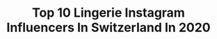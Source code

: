 ---
title: Top 10 Lingerie Instagram Influencers In Switzerland In 2020
description: >-
  Find top lingerie Instagram influencers in Switzerland in 2020. Most popular hashtags: #lingerie #stayathome #fashion #mood.
platform: Instagram
profiles:
  - username: "elisabettagregoracireal"
    fullname: >-
      Elisabetta Gregoraci
    location: "Switzerland"
    followers: 1206596
    engagement: 180
    commentsToLikes: 0.035737
    avatar: "https://scontent-lhr8-1.cdninstagram.com/v/t51.2885-19/s320x320/17437765_406886919688116_7943933435796520960_a.jpg?_nc_ht=scontent-lhr8-1.cdninstagram.com&_nc_ohc=5ADYgvbGCoAAX84tCHl&oh=a6bf1bf451ba4b20ce97240797057c66&oe=5EB954BE"
    verified: true
    hashtags: "#noirestiamoacasa, #coronavirusitalianews, #corona, #buoncompleanno"
  - username: "fanny_beladona"
    fullname: >-
      Fanny Beladona
    location: "Switzerland"
    followers: 73318
    engagement: 161
    commentsToLikes: 0.056310
    avatar: "https://scontent-lhr8-1.cdninstagram.com/v/t51.2885-19/s320x320/57487918_433473390813573_7776533894274220032_n.jpg?_nc_ht=scontent-lhr8-1.cdninstagram.com&_nc_ohc=_h3H22rz0koAX9CEKgZ&oh=2b21f5e407377e43bd86567e69109871&oe=5EB8DE41"
    verified: false
    hashtags: "#geekette, #geeklife, #nakedplanet, #feetlove"
  - username: "daniela_graf_"
    fullname: >-
      FASHION | BEAUTY | PORTRAIT
    location: "Switzerland"
    followers: 16031
    engagement: 551
    commentsToLikes: 0.178991
    avatar: "https://scontent-lga3-1.cdninstagram.com/v/t51.2885-19/s320x320/68660440_1353172878182810_1052226030711865344_n.jpg?_nc_ht=scontent-lga3-1.cdninstagram.com&_nc_ohc=Gzg9-duLH1wAX_RX_RX&oh=66d55499a66c739525488ae6f791ce18&oe=5EBB0731"
    verified: false
    hashtags: "#closeup, #portraitamazing, #females, #bestoftheday"
  - username: "lucy_zzz"
    fullname: >-
      ✨LU✨
    location: "Switzerland"
    followers: 20285
    engagement: 552
    commentsToLikes: 0.060372
    avatar: "https://scontent-lhr8-1.cdninstagram.com/v/t51.2885-19/s320x320/92023194_310674456580983_4310382466201288704_n.jpg?_nc_ht=scontent-lhr8-1.cdninstagram.com&_nc_ohc=Dxw1TuPgTusAX8np0vl&oh=1db4ef18ecaba46343dcbdd02e810788&oe=5EBB288F"
    verified: false
    hashtags: "#silver, #coat, #shower, #oldbutgold"
  - username: "bibianaatada"
    fullname: >-
      BIBIANA ATADA 🇪🇸
    location: "Switzerland"
    followers: 349838
    engagement: 696
    commentsToLikes: 0.010738
    avatar: "https://scontent-ams4-1.cdninstagram.com/v/t51.2885-19/s320x320/65394467_355034861854663_7401759845503729664_n.jpg?_nc_ht=scontent-ams4-1.cdninstagram.com&_nc_ohc=padBkSjxlxcAX_QJhBn&oh=612b689623d4adf416985d116c511194&oe=5EBA4727"
    verified: false
    hashtags: "#valencia, #mapale, #heaven, #project"
  - username: "alfie.morningstar"
    fullname: >-
      ZÜRICH PHOTOGRAPHER
    location: "Switzerland"
    followers: 11882
    engagement: 568
    commentsToLikes: 0.037380
    avatar: "https://scontent-lhr8-1.cdninstagram.com/v/t51.2885-19/s320x320/83348649_2979461092118503_9219530287392751616_n.jpg?_nc_ht=scontent-lhr8-1.cdninstagram.com&_nc_ohc=q6T4ElZqQ6QAX-HCtfh&oh=d72ba3846559a7c624ca2518ef6985fc&oe=5EB9DD07"
    verified: false
    hashtags: "#blackmodels, #swissphotoclub, #ambassadeursch, #zeigvielfalt"
  - username: "karenfleischmann"
    fullname: >-
      karenfleischmann
    location: "Switzerland"
    followers: 94581
    engagement: 168
    commentsToLikes: 0.025754
    avatar: "https://scontent-ams4-1.cdninstagram.com/v/t51.2885-19/s320x320/76870950_538843313369585_5821884704382517248_n.jpg?_nc_ht=scontent-ams4-1.cdninstagram.com&_nc_ohc=QjiiWz1VJwUAX8wKd0H&oh=884610269721e07a85aa1cbed554b4cf&oe=5EB6ADC1"
    verified: false
    hashtags: "#transparency, #smallstepsbigimpact, #coronavirus, #positivemind"
  - username: "pri.naves"
    fullname: >-
      Pri Naves (LifeStyle)
    location: "Switzerland"
    followers: 49854
    engagement: 107
    commentsToLikes: 0.031928
    avatar: "https://scontent-hkt1-1.cdninstagram.com/v/t51.2885-19/s320x320/84348373_1025052901201967_306182364491415552_n.jpg?_nc_ht=scontent-hkt1-1.cdninstagram.com&_nc_ohc=CEm0ZO_VwU0AX8mYU3k&oh=96b073b4861388fce10facf93f13f0b3&oe=5EA41E2A"
    verified: false
    hashtags: "#fashion, #mood, #ootdfashion, #video"
  - username: "kimiaresik"
    fullname: >-
      K I M I A
    location: "Switzerland"
    followers: 3042
    engagement: 1592
    commentsToLikes: 0.031068
    avatar: "https://scontent-lht6-1.cdninstagram.com/v/t51.2885-19/s320x320/43195297_1641435485963086_901454901752627200_n.jpg?_nc_ht=scontent-lht6-1.cdninstagram.com&_nc_ohc=1X1DeD8lQiEAX9H98KV&oh=bec8ed8624394c554e4066571023bbe6&oe=5EB80994"
    verified: false
    hashtags: "#sexylingerie, #beldonagirl, #secondskin, #streetstyle"
  - username: "andrea__schaerer"
    fullname: >-
      Andrea
    location: "Switzerland"
    followers: 45796
    engagement: 168
    commentsToLikes: 0.041505
    avatar: "https://scontent-ams4-1.cdninstagram.com/v/t51.2885-19/s320x320/87650489_292214828424898_1648193575285948416_n.jpg?_nc_ht=scontent-ams4-1.cdninstagram.com&_nc_ohc=fsGbZQMSY5sAX_hAmb6&oh=d24711a4222a158b0a8a7ecac8e586fc&oe=5EBAAF98"
    verified: false
    hashtags: "#pandemie, #bootycallworkout, #fitnessmotivation, #dessous"
---